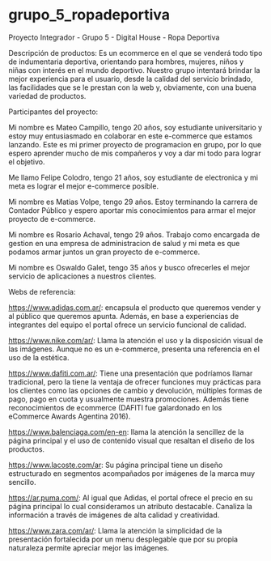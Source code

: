 # grupo_5_ropadeportiva
Proyecto Integrador - Grupo 5 - Digital House - Ropa Deportiva

Descripción de productos: Es un ecommerce en el que se venderá todo tipo de indumentaria deportiva, orientando para hombres, mujeres, niños y niñas con interés en el mundo deportivo. Nuestro grupo intentará brindar la mejor experiencia para el usuario, desde la calidad del servicio brindado, las facilidades que se le prestan con la web y, obviamente, con una buena variedad de productos.

Participantes del proyecto: 

Mi nombre es Mateo Campillo, tengo 20 años, soy estudiante universitario y estoy muy entusiasmado en colaborar en este e-commerce que estamos lanzando. Este es mi primer proyecto de programacion en grupo, por lo que espero aprender mucho de mis compañeros y voy a dar mi todo para lograr el objetivo.

Me llamo Felipe Colodro, tengo 21 años, soy estudiante de electronica y mi meta es lograr el mejor e-commerce posible.

Mi nombre es Matias Volpe, tengo 29 años. Estoy terminando la carrera de Contador Público y espero aportar mis conocimientos para armar el mejor proyecto de e-commerce.

Mi nombre es Rosario Achaval, tengo 29 años. Trabajo como encargada de gestion en una empresa de administracion de salud y mi meta es que podamos armar juntos un gran proyecto de e-commerce.

Mi nombre es Oswaldo Galet, tengo 35 años y busco ofrecerles el mejor servicio de aplicaciones a nuestros clientes.

Webs de referencia: 

https://www.adidas.com.ar/: encapsula el producto que queremos vender y al público que queremos apunta. Además, en base a experiencias de integrantes del equipo el portal ofrece un servicio funcional de calidad. 

https://www.nike.com/ar/: Llama la atención el uso y la disposición visual de las imágenes. Aunque no es un e-commerce, presenta una referencia en el uso de la estética. 

https://www.dafiti.com.ar/: Tiene una presentación que podríamos llamar tradicional, pero la tiene la ventaja de ofrecer funciones muy prácticas para los clientes como las opciones de cambio y devolución, múltiples formas de pago, pago en cuota y usualmente muestra promociones. Además tiene reconocimientos de ecommerce (DAFITI fue galardonado en los eCommerce Awards Agentina 2016).

https://www.balenciaga.com/en-en: llama la atención la sencillez de la página principal y el uso de contenido visual que resaltan el diseño de los productos. 

https://www.lacoste.com/ar: Su página principal tiene un diseño estructurado en segmentos acompañados por imágenes de la marca muy sencillo. 

https://ar.puma.com/: Al igual que Adidas, el portal ofrece el precio en su página principal lo cual consideramos un atributo destacable. Canaliza la información a través de imágenes de alta calidad y creatividad. 

https://www.zara.com/ar/: Llama la atención la simplicidad de la presentación fortalecida por un menu desplegable que por su propia naturaleza permite apreciar mejor las imágenes. 







